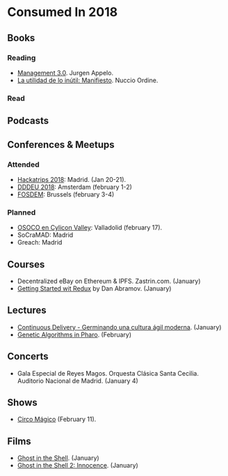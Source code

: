 # Consumed In 2018


## Books

### Reading

- [Management 3.0](). Jurgen Appelo.
- [La utilidad de lo inútil: Manifiesto](https://www.goodreads.com/book/show/19097397-la-utilidad-de-lo-in-til?ac). Nuccio Ordine.

### Read



## Podcasts

## Conferences & Meetups

### Attended

- [Hackatrips 2018](http://www.hackatrips.com/): Madrid. (Jan 20-21).
- [DDDEU 2018](https://dddeurope.com/2018/): Amsterdam (february 1-2)
- [FOSDEM](https://fosdem.org/2018/): Brussels (february 3-4)

### Planned

- [OSOCO en Cylicon Valley](https://www.meetup.com/Cylicon-Valley/events/246649744/): Valladolid (february 17).
- SoCraMAD: Madrid
- Greach: Madrid

## Courses

- Decentralized eBay on Ethereum & IPFS. Zastrin.com. (January)
- [Getting Started wit Redux](https://egghead.io/courses/getting-started-with-redux) by Dan Abramov. (January)

## Lectures

- [Continuous Delivery - Germinando una cultura ágil moderna](http://www.eferro.net/2018/01/code-continious-delivery-germinando-una.html). (January)
- [Genetic Algorithms in Pharo](https://www.youtube.com/watch?v=ZB1U259wPaA). (February)

## Concerts

- Gala Especial de Reyes Magos. Orquesta Clásica Santa Cecilia. Auditorio Nacional de Madrid. (January 4)

## Shows

- [Circo Mágico](https://elcircomagico.es/) (February 11).

## Films

- [Ghost in the Shell](http://www.imdb.com/title/tt1219827/). (January)
- [Ghost in the Shell 2: Innocence](https://en.wikipedia.org/wiki/Ghost_in_the_Shell_2:_Innocence). (January)

